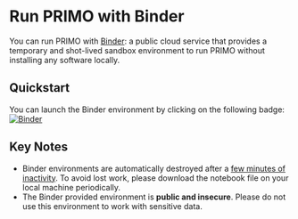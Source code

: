 # Run PRIMO with Binder

You can run PRIMO with [Binder](https://mybinder.org): a public cloud service that provides a temporary and shot-lived sandbox environment to run PRIMO without installing any software locally. 

## Quickstart

You can launch the Binder environment by clicking on the following badge: [![Binder](https://mybinder.org/badge_logo.svg)](https://mybinder.org/v2/gh/apd-ypuranik/primo-optimizer/binder)

## Key Notes

* Binder environments are automatically destroyed after a [few minutes of inactivity](https://mybinder.readthedocs.io/en/latest/about/user-guidelines.html#how-long-will-my-binder-session-last). To avoid lost work, please download the notebook file on your local machine periodically.
* The Binder provided environment is **public and insecure**. Please do not use this environment to work with sensitive data.